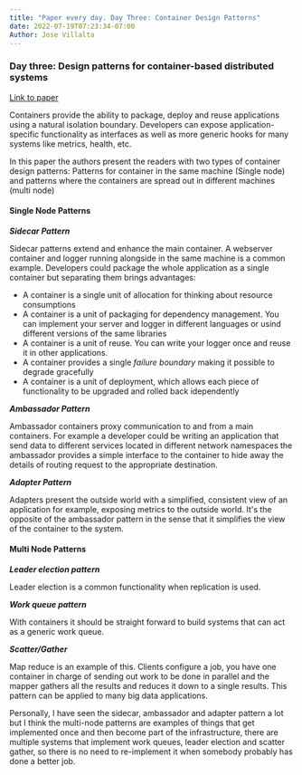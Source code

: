 ```yaml
---
title: "Paper every day. Day Three: Container Design Patterns"
date: 2022-07-19T07:23:34-07:00
Author: Jose Villalta
---
```



### Day three: Design patterns for container-based distributed systems

[Link to paper](https://static.googleusercontent.com/media/research.google.com/en//pubs/archive/45406.pdf)


Containers provide the ability to package, deploy and reuse applications using a natural isolation boundary. Developers can expose application-specific functionality as interfaces as well as more generic hooks for many systems like metrics, health, etc. 

In this paper the authors present the readers with two types of container design patterns: Patterns for container in the same machine (Single node) and patterns where the containers are spread out in different machines (multi node)

#### Single Node Patterns

***Sidecar Pattern***

Sidecar patterns extend and enhance the main container. A webserver container and logger running alongside in the same machine is a common example. 
Developers could package the whole application as a single container but separating them brings advantages:
- A container is a single unit of allocation for thinking about resource consumptions
- A container is a unit of packaging for dependency management. You can implement your server and logger in different languages or usind different versions of the same libraries
- A container is a unit of reuse. You can write your logger once and reuse it in other applications. 
- A container provides a single *failure boundary* making it possible to degrade gracefully
- A container is a unit of deployment, which allows each piece of functionality to be upgraded and rolled back idependently

***Ambassador Pattern***

Ambassador containers proxy communication to and from a main containers. For example a developer could be writing an application that send data to different services located in different network namespaces the ambassador provides a simple interface to the container to hide away the details of routing request to the appropriate destination. 

***Adapter Pattern***

Adapters present the outside world with a simplified, consistent view of an application for example, exposing metrics to the outside world. It's the opposite of the ambassador pattern in the sense that it simplifies the view of the container to the system. 


#### Multi Node Patterns

***Leader election pattern***

Leader election is a common functionality when replication is used. 

***Work queue pattern***

With containers it should be straight forward to build systems that can act as a generic work queue.

***Scatter/Gather***

Map reduce is an example of this. Clients configure a job, you have one container in charge of sending out work to be done in parallel and the mapper gathers all the results and reduces it down to a single results. This pattern can be applied to many big data applications. 


Personally, I have seen the sidecar, ambassador and adapter pattern a lot but I think the multi-node patterns are examples of things that get implemented once and then become part of the infrastructure, there are multiple systems that implement work queues, leader election and scatter gather, so there is no need to re-implement it when somebody probably has done a better job. 

